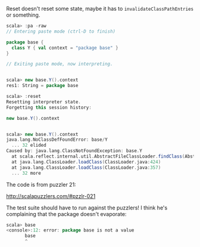 Reset doesn't reset some state, maybe it has to `invalidateClassPathEntries` or something.

```scala
scala> :pa -raw
// Entering paste mode (ctrl-D to finish)

package base {
  class Y { val context = "package base" }
}

// Exiting paste mode, now interpreting.


scala> new base.Y().context
res1: String = package base

scala> :reset
Resetting interpreter state.
Forgetting this session history:

new base.Y().context


scala> new base.Y().context
java.lang.NoClassDefFoundError: base/Y
  ... 32 elided
Caused by: java.lang.ClassNotFoundException: base.Y
  at scala.reflect.internal.util.AbstractFileClassLoader.findClass(AbstractFileClassLoader.scala:85)
  at java.lang.ClassLoader.loadClass(ClassLoader.java:424)
  at java.lang.ClassLoader.loadClass(ClassLoader.java:357)
  ... 32 more
```

The code is from puzzler 21:

http://scalapuzzlers.com/#pzzlr-021

The test suite should have to run against the puzzlers!
I think he's complaining that the package doesn't evaporate:

```scala
scala> base
<console>:12: error: package base is not a value
       base
       ^
```

